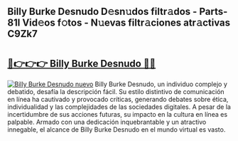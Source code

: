 ## Billy Burke Desnudo D𝚎sn𝚞dos filtr𝚊dos - Parts-81l Vid𝚎os f𝚘tos - N𝚞evas filtr𝚊ciones atr𝚊ctivas C9Zk7

# <h2><a href="http://mb278h5.tromn.icu/?c=Billy+Burke+Desnudo">🔗👉👉👉 Billy Burke Desnudo 🔗🔗</a></h2>

[![Billy Burke Desnudo nuevo](https://i.imgur.com/pEAQMta.gif)](http://mb278h5.tromn.icu/?c=Billy+Burke+Desnudo)
Billy Burke Desnudo, un individuo complejo y debatido, desafía la descripción fácil. Su estilo distintivo de comunicación en línea ha cautivado y provocado críticas, generando debates sobre ética, individualidad y las complejidades de las sociedades digitales. A pesar de la incertidumbre de sus acciones futuras, su impacto en la cultura en línea es palpable. Armado con una dedicación inquebrantable y un atractivo innegable, el alcance de Billy Burke Desnudo en el mundo virtual es vasto.
